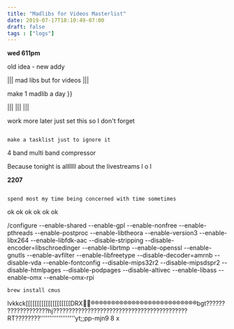```yaml
---
title: "Madlibs for Videos Masterlist"
date: 2019-07-17T18:10:49-07:00
draft: false
tags : ["logs"]
---
```



**wed 611pm**

old idea - new addy

||| mad libs but for videos  |||

make 1 madlib a day }}

||| ||| |||


work more later just set this so I don't forget


```

make a tasklist just to ignore it

```



4 band multi band compressor





Because tonight is alllllll about the livestreams l o l



**2207**

```

spend most my time being concerned with time sometimes

```

ok ok ok ok ok ok








/configure --enable-shared --enable-gpl --enable-nonfree --enable-pthreads --enable-postproc --enable-libtheora --enable-version3 --enable-libx264 --enable-libfdk-aac --disable-stripping --disable-encoder=libschroedinger --enable-librtmp --enable-openssl --enable-gnutls --enable-avfilter --enable-libfreetype --disable-decoder=amrnb --disable-vda --enable-fontconfig --disable-mips32r2 --disable-mipsdspr2 --disable-htmlpages --disable-podpages --disable-altivec --enable-libass --enable-omx --enable-omx-rpi


```
brew install cmus
```





lvkkck[[[[[[[[[[[[[[[[[[[[DRX®®®®®®®®®®®®®®®®®®®®®®®®®®bgt???????????????????hj???????????????????????????????????????????RT????????'''''''''''''''''''yt;;pp-mjn9 8
x
